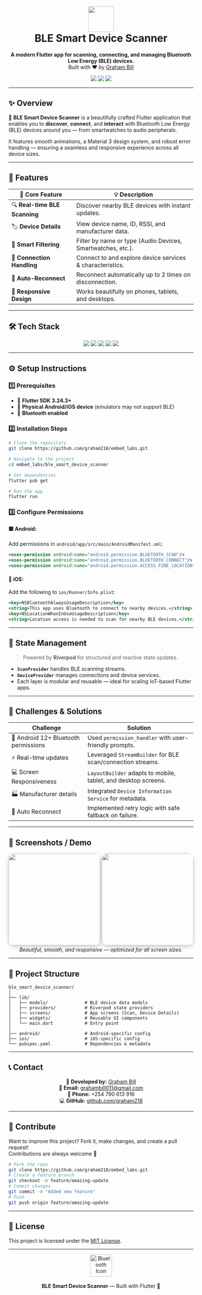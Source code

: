 <!-- HEADER -->
<h1 align="center">
  <img src="https://img.icons8.com/color/96/000000/bluetooth--v2.png" width="70"/>
  <br>
  BLE Smart Device Scanner
</h1>

<p align="center">
  <b>A modern Flutter app for scanning, connecting, and managing Bluetooth Low Energy (BLE) devices.</b><br>
  Built with ❤️ by <a href="https://github.com/graham218">Graham Bill</a>  
</p>

<p align="center">
  <img src="https://img.shields.io/badge/Flutter-3.24+-blue?logo=flutter&logoColor=white&style=for-the-badge"/>
  <img src="https://img.shields.io/badge/Platform-Android%20%7C%20iOS-green?style=for-the-badge&logo=android&logoColor=white"/>
  <img src="https://img.shields.io/badge/License-MIT-yellow?style=for-the-badge"/>
</p>

---

## ✨ Overview

🚀 **BLE Smart Device Scanner** is a beautifully crafted Flutter application that enables you to **discover**, **connect**, and **interact** with Bluetooth Low Energy (BLE) devices around you — from smartwatches to audio peripherals.

It features smooth animations, a Material 3 design system, and robust error handling — ensuring a seamless and responsive experience across all device sizes.

---

## 🧭 Features

<div align="center">

| 🧩 Core Feature | 💡 Description |
|-----------------|----------------|
| 🔍 **Real-time BLE Scanning** | Discover nearby BLE devices with instant updates. |
| 🏷️ **Device Details** | View device name, ID, RSSI, and manufacturer data. |
| 🧠 **Smart Filtering** | Filter by name or type (Audio Devices, Smartwatches, etc.). |
| 🔗 **Connection Handling** | Connect to and explore device services & characteristics. |
| 🔁 **Auto-Reconnect** | Reconnect automatically up to 2 times on disconnection. |
| 📱 **Responsive Design** | Works beautifully on phones, tablets, and desktops. |

</div>

---

## 🛠️ Tech Stack

<p align="center">
  <img src="https://img.shields.io/badge/Flutter-blue?style=for-the-badge&logo=flutter&logoColor=white"/>
  <img src="https://img.shields.io/badge/Riverpod-2.5.1-purple?style=for-the-badge"/>
  <img src="https://img.shields.io/badge/flutter_blue_plus-1.32.8-lightblue?style=for-the-badge"/>
  <img src="https://img.shields.io/badge/permission_handler-11.3.1-orange?style=for-the-badge"/>
  <img src="https://img.shields.io/badge/intl-0.19.0-lightgrey?style=for-the-badge"/>
</p>

---

## ⚙️ Setup Instructions

### 1️⃣ Prerequisites
- 🧰 **Flutter SDK 3.24.3+**
- 📱 **Physical Android/iOS device** (emulators may not support BLE)
- 🔋 **Bluetooth enabled**

### 2️⃣ Installation Steps
```bash
# Clone the repository
git clone https://github.com/graham218/embed_labs.git

# Navigate to the project
cd embed_labs/ble_smart_device_scanner

# Get dependencies
flutter pub get

# Run the app
flutter run
```

### 3️⃣ Configure Permissions

#### 🟩 Android:
Add permissions in `android/app/src/main/AndroidManifest.xml`:
```xml
<uses-permission android:name="android.permission.BLUETOOTH_SCAN"/>
<uses-permission android:name="android.permission.BLUETOOTH_CONNECT"/>
<uses-permission android:name="android.permission.ACCESS_FINE_LOCATION"/>
```

#### 🍎 iOS:
Add the following to `ios/Runner/Info.plist`:
```xml
<key>NSBluetoothAlwaysUsageDescription</key>
<string>This app uses Bluetooth to connect to nearby devices.</string>
<key>NSLocationWhenInUseUsageDescription</key>
<string>Location access is needed to scan for nearby BLE devices.</string>
```

---

## 🧠 State Management

> Powered by **Riverpod** for structured and reactive state updates.

- **`ScanProvider`** handles BLE scanning streams.
- **`DeviceProvider`** manages connections and device services.
- Each layer is modular and reusable — ideal for scaling IoT-based Flutter apps.

---

## 🧩 Challenges & Solutions

| Challenge | Solution |
|------------|-----------|
| 🧱 Android 12+ Bluetooth permissions | Used `permission_handler` with user-friendly prompts. |
| ⚡ Real-time updates | Leveraged `StreamBuilder` for BLE scan/connection streams. |
| 💻 Screen Responsiveness | `LayoutBuilder` adapts to mobile, tablet, and desktop screens. |
| 🏭 Manufacturer details | Integrated `Device Information Service` for metadata. |
| 🔁 Auto Reconnect | Implemented retry logic with safe fallback on failure. |

---

## 📸 Screenshots / Demo

<p align="center">
  <img src="https://github.com/graham218/embed_labs/assets/demo1.gif" width="250" style="box-shadow: 0 4px 12px rgba(0,0,0,0.2); border-radius: 16px;"/>
  <img src="https://github.com/graham218/embed_labs/assets/demo2.gif" width="250" style="box-shadow: 0 4px 12px rgba(0,0,0,0.2); border-radius: 16px;"/>
  <br>
  <em>Beautiful, smooth, and responsive — optimized for all screen sizes.</em>
</p>

---

## 📂 Project Structure

```
ble_smart_device_scanner/
│
├── lib/
│   ├── models/              # BLE device data models
│   ├── providers/           # Riverpod state providers
│   ├── screens/             # App screens (Scan, Device Details)
│   ├── widgets/             # Reusable UI components
│   └── main.dart            # Entry point
│
├── android/                 # Android-specific config
├── ios/                     # iOS-specific config
└── pubspec.yaml             # Dependencies & metadata
```

---

## 📞 Contact

<div align="center">

💬 **Developed by:** [Graham Bill](https://github.com/graham218)  
📧 **Email:** [grahambill011@gmail.com](mailto:grahambill011@gmail.com)  
📱 **Phone:** +254 790 613 916  
💻 **GitHub:** [github.com/graham218](https://github.com/graham218)

</div>

---

## 🌟 Contribute
Want to improve this project? Fork it, make changes, and create a pull request!  
Contributions are always welcome 🙌

```bash
# Fork the repo
git clone https://github.com/graham218/embed_labs.git
# Create a feature branch
git checkout -b feature/amazing-update
# Commit changes
git commit -m "Added new feature"
# Push
git push origin feature/amazing-update
```

---

## 🪪 License
This project is licensed under the [MIT License](LICENSE).

---

<p align="center">
  <img src="https://img.icons8.com/color/96/bluetooth--v1.png" width="60" alt="Bluetooth Icon"/>
  <br><br>
  <b>BLE Smart Device Scanner</b> — Built with Flutter 💙
</p>

